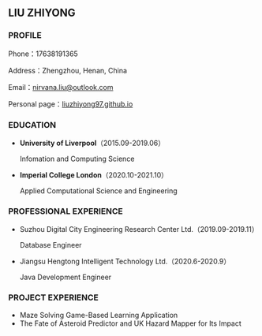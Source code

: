 ## LIU ZHIYONG

### PROFILE

Phone：17638191365

Address：Zhengzhou, Henan, China

Email：nirvana.liu@outlook.com

Personal page：[liuzhiyong97.github.io](liuzhiyong97.github.io)



### EDUCATION

- **University of Liverpool**（2015.09-2019.06）

  Infomation and Computing Science

- **Imperial College London**（2020.10-2021.10）

  Applied Computational Science and Engineering



### PROFESSIONAL EXPERIENCE

- Suzhou Digital City Engineering Research Center Ltd.（2019.09-2019.11）

  Database Engineer

- Jiangsu Hengtong Intelligent Technology Ltd.（2020.6-2020.9）

  Java Development Engineer



### PROJECT EXPERIENCE

- Maze Solving Game-Based Learning Application
- The Fate of Asteroid Predictor and UK Hazard Mapper for Its Impact
